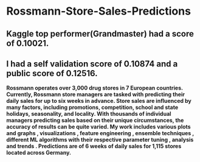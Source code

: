 # Rossmann-Store-Sales-Predictions

## Kaggle top performer(Grandmaster) had a score of 0.10021.
## I had a self validation score of 0.10874 and a public score of 0.12516.
  

**Rossmann operates over 3,000 drug stores in 7 European countries. Currently, Rossmann store managers are tasked with predicting their daily sales for up to six weeks in advance. Store sales are influenced by many factors, including promotions, competition, school and state holidays, seasonality, and locality. With thousands of individual managers predicting sales based on their unique circumstances, the accuracy of results can be quite varied.
 My work includes various plots and graphs , visualizations , feature engineering , ensemble techniques , different ML algorithms with their respective parameter tuning , analysis and trends .
 Predictions are of 6 weeks of daily sales for 1,115 stores located across Germany.**
  
     
      
        
